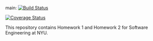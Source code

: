 main:
[![Build Status](https://app.travis-ci.com/nisharamanna555/SWE_HW_1.svg?token=zBNGKauF8a9Js4Bvmpmd&branch=main)](https://app.travis-ci.com/nisharamanna555/SWE_HW_1)

[![Coverage Status](https://coveralls.io/repos/github/nisharamanna555/SWE_HW_1/badge.svg?branch=main)](https://coveralls.io/github/nisharamanna555/SWE_HW_1?branch=main)


This repository contains Homework 1 and Homework 2 for Software Engineering at NYU.
